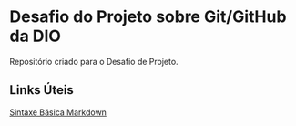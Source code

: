 # Desafio do Projeto sobre Git/GitHub da DIO
Repositório criado para o Desafio de Projeto.

## Links Úteis
[Sintaxe Básica Markdown](https://www.markdownguide.org/basic-syntax/)
